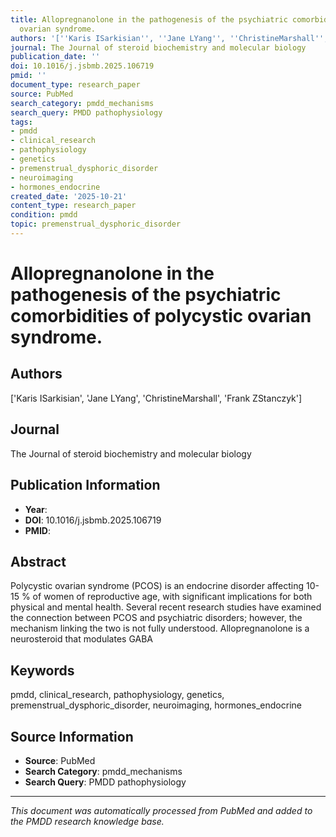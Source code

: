 ```yaml
---
title: Allopregnanolone in the pathogenesis of the psychiatric comorbidities of polycystic
  ovarian syndrome.
authors: '[''Karis ISarkisian'', ''Jane LYang'', ''ChristineMarshall'', ''Frank ZStanczyk'']'
journal: The Journal of steroid biochemistry and molecular biology
publication_date: ''
doi: 10.1016/j.jsbmb.2025.106719
pmid: ''
document_type: research_paper
source: PubMed
search_category: pmdd_mechanisms
search_query: PMDD pathophysiology
tags:
- pmdd
- clinical_research
- pathophysiology
- genetics
- premenstrual_dysphoric_disorder
- neuroimaging
- hormones_endocrine
created_date: '2025-10-21'
content_type: research_paper
condition: pmdd
topic: premenstrual_dysphoric_disorder
---
```


# Allopregnanolone in the pathogenesis of the psychiatric comorbidities of polycystic ovarian syndrome.

## Authors
['Karis ISarkisian', 'Jane LYang', 'ChristineMarshall', 'Frank ZStanczyk']

## Journal
The Journal of steroid biochemistry and molecular biology

## Publication Information
- **Year**: 
- **DOI**: 10.1016/j.jsbmb.2025.106719
- **PMID**: 

## Abstract
Polycystic ovarian syndrome (PCOS) is an endocrine disorder affecting 10-15 % of women of reproductive age, with significant implications for both physical and mental health. Several recent research studies have examined the connection between PCOS and psychiatric disorders; however, the mechanism linking the two is not fully understood. Allopregnanolone is a neurosteroid that modulates GABA

## Keywords
pmdd, clinical_research, pathophysiology, genetics, premenstrual_dysphoric_disorder, neuroimaging, hormones_endocrine

## Source Information
- **Source**: PubMed
- **Search Category**: pmdd_mechanisms
- **Search Query**: PMDD pathophysiology

---
*This document was automatically processed from PubMed and added to the PMDD research knowledge base.*
